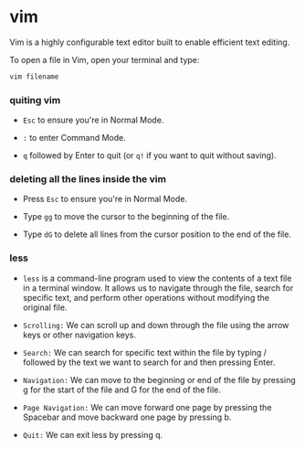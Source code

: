 # vim

Vim is a highly configurable text editor built to enable efficient text editing.

To open a file in Vim, open your terminal and type:

```bash
vim filename
```

### quiting vim

- `Esc` to ensure you're in Normal Mode.

- `:` to enter Command Mode.

- `q` followed by Enter to quit (or `q!` if you want to quit without saving).

### deleting all the lines inside the vim

- Press `Esc` to ensure you're in Normal Mode.

- Type `gg` to move the cursor to the beginning of the file.

- Type `dG` to delete all lines from the cursor position to the end of the file.

### less 

- `less` is a command-line program used to view the contents of a text file in a terminal window. It allows us to navigate through the file, search for specific text, and perform other operations without modifying the original file.

-  `Scrolling:` We can scroll up and down through the file using the arrow keys or other navigation keys.

- `Search:` We can search for specific text within the file by typing / followed by the text we want to search for and then pressing Enter.

- `Navigation:` We can move to the beginning or end of the file by pressing g for the start of the file and G for the end of the file.

- `Page Navigation:` We can move forward one page by pressing the Spacebar and move backward one page by pressing b.

- `Quit:` We can exit less by pressing q.
